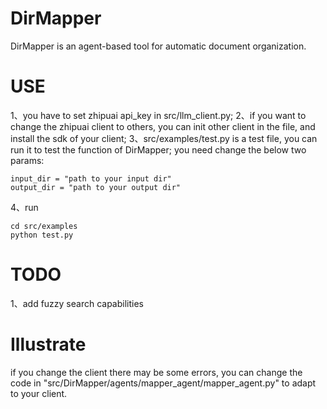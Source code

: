 # DirMapper
DirMapper is an agent-based tool for automatic document organization.


# USE
1、you have to set zhipuai api_key in src/llm_client.py;
2、if you want to change the zhipuai client to others, you can init other client in the file, and install the sdk of your client;
3、src/examples/test.py is a test file, you can run it to test the function of DirMapper; you need change the below two params:
```
input_dir = "path to your input dir"
output_dir = "path to your output dir"
```
4、run
```
cd src/examples
python test.py
```

# TODO
1、add fuzzy search capabilities


# Illustrate
if you change the client there may be some errors, you can change the code in "src/DirMapper/agents/mapper_agent/mapper_agent.py" to adapt to your client.